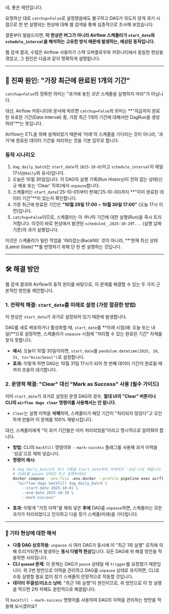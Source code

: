 네, 좋은 제안입니다.

요청하신 대로 `catchup=False`로 설정했음에도 불구하고 DAG가 의도치 않게 과거 시점으로 한 번 실행되는 현상에 대해 웹 검색을 통해 심층적으로 조사해 보았습니다.

결론부터 말씀드리면, **이 현상은 버그가 아니라 Airflow 스케줄러가 `start_date`와 `schedule_interval`을 해석하는 고유한 방식 때문에 발생하는, 예상된 동작입니다.**

웹 검색 결과, 수많은 Airflow 사용자가 스택 오버플로우와 커뮤니티에서 동일한 현상을 겪었고, 그 원인은 다음과 같이 명확하게 설명됩니다.

-----

## 🧐 진짜 원인: "가장 최근에 완료된 1개의 기간"

`catchup=False`의 정확한 의미는 "과거에 놓친 *모든* 스케줄을 실행하지 마라"가 아닙니다.

대신, Airflow 커뮤니티와 문서에 따르면 `catchup=False`의 의미는 \*\*"지금까지 완료된 유효한 기간(Data Interval) 중, 가장 최근 1개의 기간에 대해서만 DagRun을 생성하라"\*\*는 뜻입니다.

Airflow는 ETL을 위해 설계되었기 때문에 '미래'의 스케줄을 기다리는 것이 아니라, '과거'에 완료된 데이터 기간을 처리하는 것을 기본 임무로 합니다.

### 동작 시나리오

1.  `dag_daily_batch`는 `start_date`가 `2025-10-01`이고 `schedule_interval`이 매일 17시(`@daily`와 유사)입니다.
2.  오늘은 10월 30일입니다. 이 DAG의 실행 기록(Run History)이 전혀 없는 상태(신규 배포 또는 'Clear' 직후)에서 `unpause`합니다.
3.  스케줄러는 `start_date`('25-10-01)부터 현재('25-10-30)까지 \*\*"이미 완료된 데이터 기간"\*\*이 있는지 확인합니다.
4.  가장 최근에 완료된 기간은 **"10월 29일 17:00 \~ 10월 30일 17:00"** (오늘 17시 이전)입니다.
5.  `catchup=False`이므로, 스케줄러는 이 *하나*의 기간에 대한 실행(Run)을 즉시 트리거합니다. 이것이 바로 현상에서 발견된 `scheduled__2025-10-29T...` (실행 날짜 기준)의 과거 실행입니다.

이것은 스케줄러가 밀린 작업을 '따라잡는(Backfill)' 것이 아니라, \*\*'현재 최신 상태(Latest State)'\*\*를 반영하기 위해 단 한 번 실행하는 것입니다.

-----

## 🛠️ 해결 방안

웹 검색 결과와 Airflow의 동작 원리를 바탕으로, 이 문제를 해결할 수 있는 두 가지 근본적인 방안을 제안합니다.

### 1\. 전략적 해결: `start_date`를 미래로 설정 (가장 깔끔한 방법)

이 현상은 `start_date`가 과거로 설정되어 있기 때문에 발생합니다.

DAG를 새로 배포하거나 활성화할 때, `start_date`를 \*\*미래 시점(예: 오늘 또는 내일)\*\*으로 설정하면, 스케줄러가 `unpause` 시점에 "처리할 수 있는 완료된 기간" 자체를 찾지 못합니다.

  * **예시:** 오늘이 10월 30일이라면, `start_date`를 `pendulum.datetime(2025, 10, 31, tz="Asia/Seoul")`로 설정합니다.
  * **효과:** 이렇게 하면 DAG는 10월 31일 17시가 되어 첫 번째 데이터 기간이 완료될 때까지 조용히 대기합니다.

### 2\. 운영적 해결: "Clear" 대신 "Mark as Success" 사용 (필수 가이드)

이미 `start_date`가 과거로 설정된 운영 DAG의 경우, **절대 UI의 "Clear" 버튼이나 CLI의 `airflow dags clear` 명령어를 사용해서는 안 됩니다.**

  * `Clear`는 실행 이력을 **삭제**하여, 스케줄러가 해당 기간이 "처리되지 않았다"고 오인하게 만들어 이 문제를 100% 재발시킵니다.

대신, 스케줄러에게 "이 과거 기간들은 이미 처리되었음"이라고 명시적으로 알려줘야 합니다.

  * **방법:** CLI의 `backfill` 명령어와 `--mark-success` 플래그를 사용해 과거 이력을 '성공'으로 채워 넣습니다.
  * **명령어 예시:**
    ```bash
    # dag_daily_batch의 과거 기록을 start_date부터 어제까지 '성공'으로 채웁니다.
    # (DAG를 pause 상태로 두고 실행하세요)
    docker compose --env-file .env.docker --profile pipeline exec airflow-scheduler bash -lc \
      "airflow dags backfill dag_daily_batch \
        --start-date 2025-10-01 \
        --end-date 2025-10-29 \
        --mark-success"
    ```
  * **효과:** 이렇게 "거짓 이력"을 채워 넣은 **후에** DAG를 `unpause`하면, 스케줄러는 모든 과거가 처리되었다고 인지하고 다음 정기 스케줄(미래)을 기다립니다.

-----

### 📝 기타 현상에 대한 해석

  * **다중 DAG 상호작용**: `unpause` 시 여러 DAG가 동시에 이 "최근 1회 실행" 로직에 의해 트리거되면서 발생하는 **동시 다발적 현상**입니다. 모든 DAG에 위 해결 방안을 적용하면 사라집니다.
  * **CLI `queued` 문제**: 이 문제는 DAG가 `pause` 상태일 때 `trigger`를 요청했기 때문입니다. 위 2번 방안으로 이력을 관리하고 DAG를 `unpause` 상태로 유지하면, CLI로 수동 실행할 필요 없이 정기 스케줄이 안정적으로 작동할 것입니다.
  * **데이터 무결성/리소스 낭비**: "최근 1회 실행"이 원인이므로, 위 방안으로 이 첫 실행을 막으면 2차 피해도 원천적으로 해결됩니다.

이 `backfill --mark-success` 명령어를 사용하여 DAG의 이력을 관리하는 방안을 적용해 보시겠어요?